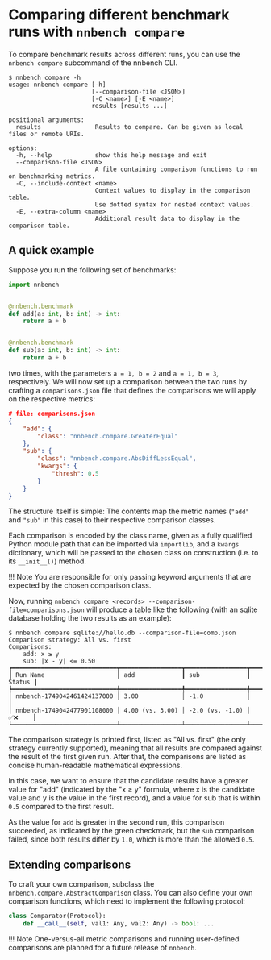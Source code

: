 # Comparing different benchmark runs with `nnbench compare`

To compare benchmark results across different runs, you can use the `nnbench compare` subcommand of the nnbench CLI.

```commandline
$ nnbench compare -h
usage: nnbench compare [-h]
                       [--comparison-file <JSON>]
                       [-C <name>] [-E <name>]
                       results [results ...]

positional arguments:
  results               Results to compare. Can be given as local files or remote URIs.

options:
  -h, --help            show this help message and exit
  --comparison-file <JSON>
                        A file containing comparison functions to run on benchmarking metrics.
  -C, --include-context <name>
                        Context values to display in the comparison table.
                        Use dotted syntax for nested context values.
  -E, --extra-column <name>
                        Additional result data to display in the comparison table.
```

## A quick example

Suppose you run the following set of benchmarks:

```python
import nnbench


@nnbench.benchmark
def add(a: int, b: int) -> int:
    return a + b


@nnbench.benchmark
def sub(a: int, b: int) -> int:
    return a + b
```

two times, with the parameters `a = 1, b = 2` and `a = 1, b = 3`, respectively.
We will now set up a comparison between the two runs by crafting a `comparisons.json` file that defines the comparisons we will apply on the respective metrics:

```json
# file: comparisons.json
{
    "add": {
        "class": "nnbench.compare.GreaterEqual"
    },
    "sub": {
        "class": "nnbench.compare.AbsDiffLessEqual",
        "kwargs": {
            "thresh": 0.5
        }
    }
}
```

The structure itself is simple: The contents map the metric names (`"add"` and `"sub"` in this case) to their respective comparison classes.

Each comparison is encoded by the class name, given as a fully qualified Python module path that can be imported via `importlib`, and a `kwargs` dictionary, which will be passed to the chosen class on construction (i.e. to its `__init__()`) method.

!!! Note
    You are responsible for only passing keyword arguments that are expected by the chosen comparison class.


Now, running `nnbench compare <records> --comparison-file=comparisons.json` will produce a table like the following (with an sqlite database holding the two results as an example):

```commandline
$ nnbench compare sqlite://hello.db --comparison-file=comp.json      
Comparison strategy: All vs. first
Comparisons:
    add: x ≥ y
    sub: |x - y| <= 0.50
┏━━━━━━━━━━━━━━━━━━━━━━━━━━━━━┳━━━━━━━━━━━━━━━━━┳━━━━━━━━━━━━━━━━━┳━━━━━━━━┓
┃ Run Name                    ┃ add             ┃ sub             ┃ Status ┃
┡━━━━━━━━━━━━━━━━━━━━━━━━━━━━━╇━━━━━━━━━━━━━━━━━╇━━━━━━━━━━━━━━━━━╇━━━━━━━━┩
│ nnbench-1749042461424137000 │ 3.00            │ -1.0            │        │
│ nnbench-1749042477901108000 │ 4.00 (vs. 3.00) │ -2.0 (vs. -1.0) │ ✅❌    │
└─────────────────────────────┴─────────────────┴─────────────────┴────────┘
```

The comparison strategy is printed first, listed as "All vs. first" (the only strategy currently supported), meaning that all results are compared against the result of the first given run.
After that, the comparisons are listed as concise human-readable mathematical expressions.

In this case, we want to ensure that the candidate results have a greater value for "add" (indicated by the "x ≥ y" formula, where x is the candidate value and y is the value in the first record), and a value for sub that is within `0.5` compared to the first result.

As the value for `add` is greater in the second run, this comparison succeeded, as indicated by the green checkmark, but the `sub` comparison failed, since both results differ by `1.0`, which is more than the allowed `0.5`.

## Extending comparisons

To craft your own comparison, subclass the `nnbench.compare.AbstractComparison` class.
You can also define your own comparison functions, which need to implement the following protocol:

```python
class Comparator(Protocol):
    def __call__(self, val1: Any, val2: Any) -> bool: ...
```

!!! Note
    One-versus-all metric comparisons and running user-defined comparisons are planned for a future release of `nnbench`.
